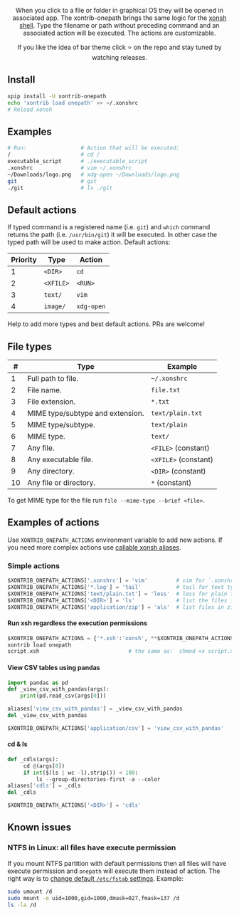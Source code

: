 <p align="center">
When you click to a file or folder in graphical OS they will be opened in associated app. The xontrib-onepath brings the same logic for the <a href="https://github.com/xonsh/xonsh/">xonsh shell</a>. Type the filename or path without preceding command and an associated action will be executed. The actions are customizable.
</p>

<p align="center">  
If you like the idea of bar theme click ⭐ on the repo and stay tuned by watching releases.
</p>

## Install
```bash
xpip install -U xontrib-onepath
echo 'xontrib load onepath' >> ~/.xonshrc
# Reload xonsh
```

## Examples
```bash
# Run:                 # Action that will be executed:                       
/                      # cd /
executable_script      # ./executable_script
.xonshrc               # vim ~/.xonshrc
~/Downloads/logo.png   # xdg-open ~/Downloads/logo.png
git                    # git
./git                  # ls ./git
```

## Default actions
If typed command is a registered name (i.e. `git`) and `which` command returns the path (i.e. `/usr/bin/git`) it will be executed. 
In other case the typed path will be used to make action. Default actions: 

| Priority | Type  | Action  |
|---|---|---|
| 1 | `<DIR>`  | `cd`  | 
| 2 | `<XFILE>`  | `<RUN>`  | 
| 3 | `text/` | `vim`|
| 4 | `image/` | `xdg-open` |

Help to add more types and best default actions. PRs are welcome!

## File types

| # | Type    | Example  |
|---|---------|----------|
| 1 | Full path to file.                | `~/.xonshrc`     |
| 2 | File name.                        | `file.txt`        | 
| 3 | File extension.                   | `*.txt`           |
| 4 | MIME type/subtype and extension.  | `text/plain.txt`  |
| 5 | MIME type/subtype.                | `text/plain`      |
| 6 | MIME type.                        | `text/`           |
| 7 | Any file.                         | `<FILE>` (constant) |
| 8 | Any executable file.              | `<XFILE>` (constant)|
| 9 | Any directory.                    | `<DIR>` (constant)  |
| 10| Any file or directory.            | `*` (constant)    |

To get MIME type for the file run `file --mime-type --brief <file>`.

## Examples of actions

Use `XONTRIB_ONEPATH_ACTIONS` environment variable to add new actions.
If you need more complex actions use [callable xonsh aliases](https://xon.sh/tutorial.html#callable-aliases).

### Simple actions
```python
$XONTRIB_ONEPATH_ACTIONS['.xonshrc'] = 'vim'         # vim for `.xonshrc` file
$XONTRIB_ONEPATH_ACTIONS['*.log'] = 'tail'           # tail for text type *.log files
$XONTRIB_ONEPATH_ACTIONS['text/plain.txt'] = 'less'  # less for plain text *.txt files 
$XONTRIB_ONEPATH_ACTIONS['<DIR>'] = 'ls'             # list the files in the directory
$XONTRIB_ONEPATH_ACTIONS['application/zip'] = 'als'  # list files in zip file using atool
```

#### Run xsh regardless the execution permissions

```python
$XONTRIB_ONEPATH_ACTIONS = {'*.xsh':'xonsh', **$XONTRIB_ONEPATH_ACTIONS}  # Insert on top
xontrib load onepath
script.xsh                            # the same as:  chmod +x script.xsh && ./script.xsh
```

#### View CSV tables using pandas
```python
import pandas as pd
def _view_csv_with_pandas(args):
    print(pd.read_csv(args[0]))

aliases['view_csv_with_pandas'] = _view_csv_with_pandas
del _view_csv_with_pandas

$XONTRIB_ONEPATH_ACTIONS['application/csv'] = 'view_csv_with_pandas'
```

#### cd & ls
```python
def _cdls(args):
     cd @(args[0])
     if int($(ls | wc -l).strip()) < 100:
         ls --group-directories-first -a --color
aliases['cdls'] = _cdls
del _cdls

$XONTRIB_ONEPATH_ACTIONS['<DIR>'] = 'cdls'
```

## Known issues
### NTFS in Linux: all files have execute permission
If you mount NTFS partition with default permissions then all files will have execute permission 
and `onepath` will execute them instead of action. The right way 
is to [change default `/etc/fstab` settings](https://askubuntu.com/questions/113733/how-do-i-correctly-mount-a-ntfs-partition-in-etc-fstab).
Example:
```bash
sudo umount /d
sudo mount -o uid=1000,gid=1000,dmask=027,fmask=137 /d 
ls -la /d
```

